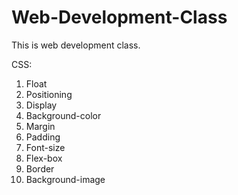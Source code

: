 # Web-Development-Class
This is web development class.

CSS:
1. Float
2. Positioning
3. Display
4. Background-color
5. Margin
6. Padding
7. Font-size
8. Flex-box
9. Border
10. Background-image